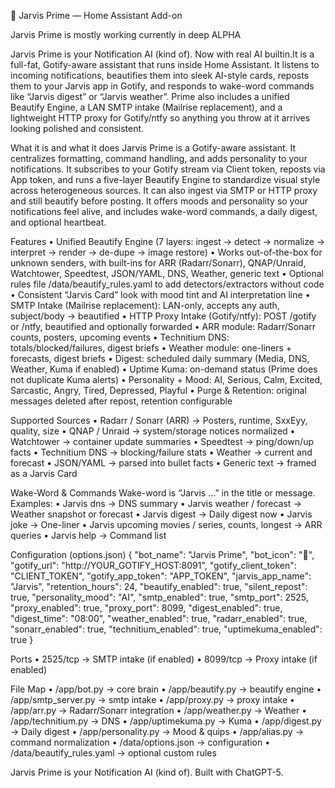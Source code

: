 🧩 Jarvis Prime — Home Assistant Add-on

Jarvis Prime is mostly working currently in deep ALPHA

Jarvis Prime is your Notification AI (kind of). Now with real AI builtin.It is a full-fat, Gotify-aware assistant that runs inside Home Assistant. It listens to incoming notifications, beautifies them into sleek AI-style cards, reposts them to your Jarvis app in Gotify, and responds to wake-word commands like “Jarvis digest” or “Jarvis weather”. Prime also includes a unified Beautify Engine, a LAN SMTP intake (Mailrise replacement), and a lightweight HTTP proxy for Gotify/ntfy so anything you throw at it arrives looking polished and consistent.

What it is and what it does
Jarvis Prime is a Gotify-aware assistant. It centralizes formatting, command handling, and adds personality to your notifications. It subscribes to your Gotify stream via Client token, reposts via App token, and runs a five-layer Beautify Engine to standardize visual style across heterogeneous sources. It can also ingest via SMTP or HTTP proxy and still beautify before posting. It offers moods and personality so your notifications feel alive, and includes wake-word commands, a daily digest, and optional heartbeat.

Features
• Unified Beautify Engine (7 layers: ingest → detect → normalize → interpret → render → de-dupe → image restore)
• Works out-of-the-box for unknown senders, with built-ins for ARR (Radarr/Sonarr), QNAP/Unraid, Watchtower, Speedtest, JSON/YAML, DNS, Weather, generic text
• Optional rules file /data/beautify_rules.yaml to add detectors/extractors without code
• Consistent “Jarvis Card” look with mood tint and AI interpretation line
• SMTP Intake (Mailrise replacement): LAN-only, accepts any auth, subject/body → beautified
• HTTP Proxy Intake (Gotify/ntfy): POST /gotify or /ntfy, beautified and optionally forwarded
• ARR module: Radarr/Sonarr counts, posters, upcoming events
• Technitium DNS: totals/blocked/failures, digest briefs
• Weather module: one-liners + forecasts, digest briefs
• Digest: scheduled daily summary (Media, DNS, Weather, Kuma if enabled)
• Uptime Kuma: on-demand status (Prime does not duplicate Kuma alerts)
• Personality + Mood: AI, Serious, Calm, Excited, Sarcastic, Angry, Tired, Depressed, Playful
• Purge & Retention: original messages deleted after repost, retention configurable

Supported Sources
• Radarr / Sonarr (ARR) → Posters, runtime, SxxEyy, quality, size
• QNAP / Unraid → system/storage notices normalized
• Watchtower → container update summaries
• Speedtest → ping/down/up facts
• Technitium DNS → blocking/failure stats
• Weather → current and forecast
• JSON/YAML → parsed into bullet facts
• Generic text → framed as a Jarvis Card

Wake-Word & Commands
Wake-word is “Jarvis …” in the title or message. Examples:
• Jarvis dns → DNS summary
• Jarvis weather / forecast → Weather snapshot or forecast
• Jarvis digest → Daily digest now
• Jarvis joke → One-liner
• Jarvis upcoming movies / series, counts, longest → ARR queries
• Jarvis help → Command list

Configuration (options.json)
{
  "bot_name": "Jarvis Prime",
  "bot_icon": "🧠",
  "gotify_url": "http://YOUR_GOTIFY_HOST:8091",
  "gotify_client_token": "CLIENT_TOKEN",
  "gotify_app_token": "APP_TOKEN",
  "jarvis_app_name": "Jarvis",
  "retention_hours": 24,
  "beautify_enabled": true,
  "silent_repost": true,
  "personality_mood": "AI",
  "smtp_enabled": true,
  "smtp_port": 2525,
  "proxy_enabled": true,
  "proxy_port": 8099,
  "digest_enabled": true,
  "digest_time": "08:00",
  "weather_enabled": true,
  "radarr_enabled": true,
  "sonarr_enabled": true,
  "technitium_enabled": true,
  "uptimekuma_enabled": true
}

Ports
• 2525/tcp → SMTP intake (if enabled)
• 8099/tcp → Proxy intake (if enabled)

File Map
• /app/bot.py → core brain
• /app/beautify.py → beautify engine
• /app/smtp_server.py → smtp intake
• /app/proxy.py → proxy intake
• /app/arr.py → Radarr/Sonarr integration
• /app/weather.py → Weather
• /app/technitium.py → DNS
• /app/uptimekuma.py → Kuma
• /app/digest.py → Daily digest
• /app/personality.py → Mood & quips
• /app/alias.py → command normalization
• /data/options.json → configuration
• /data/beautify_rules.yaml → optional custom rules

Jarvis Prime is your Notification AI (kind of). Built with ChatGPT-5.
